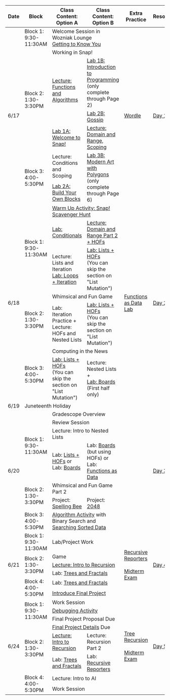 <table class="table table-bordered schedule-table">
  <thead>
    <tr>
      <th>Date</th>
      <th>Block</th>
      <th>Class Content: Option A</th>
      <th>Class Content: Option B</th>
      <th>Extra Practice</th>
      <th>Resources/Links</th>
    </tr>
  </thead>
  <tbody class="js-scheduleContent">
    <tr>
      <td rowspan = "7">6/17</td>
      <td>Block 1: 9:30-11:30AM</td>
      <td colspan = "2">Welcome Session in Wozniak Lounge <br/> <a href="https://forms.gle/U8n623wJ3tb1U6DK7">Getting to Know You</a></td>
      <td rowspan = "7"><a href="https://docs.google.com/document/d/14yTQOcw_RqoeyT5H0eQZNCjQj1QWi84-KD8yaVftsCQ/edit">Wordle</a></td>
      <td rowspan = "7"><a href="https://forms.gle/vApBKmS3hwZcfAPy9">Day 1 Reflection</a></td>
    </tr>
    <tr>
      <td rowspan = "4">Block 2: 1:30-3:30PM</td>
      <td colspan = "2">Working in Snap!</td>
    </tr>
    <tr>
      <td rowspan = "2"><a href="https://docs.google.com/presentation/d/1JNsDRrr9ccE3mXnRKIvmXeAyBGE93W4gewTUYOAivFA/edit?usp=sharing">Lecture: Functions and Algorithms</a></td>
      <td><a href="https://bjc.edc.org/bjc-r/cur/programming/1-introduction/1-building-an-app/1-creating-a-snap-account.html?topic=nyc_bjc%2F1-intro-loops.topic&course=bjc4nyc.html&novideo&noassignment">Lab 1B: Introduction to Programming</a><br/>(only complete through Page 2)
      </td>
    </tr>
    <tr>
      <td><a href="https://bjc.edc.org/bjc-r/cur/programming/1-introduction/2-gossip-and-greet/1-pair-programming.html?topic=nyc_bjc%2F1-intro-loops.topic&course=bjc4nyc.html&novideo&noassignment">Lab 2B: Gossip</a></td>
    </tr>
    <tr>
      <td><a href="https://cs10.org/bjc-r/llab/html/topic.html?1&2&3&topic=berkeley_bjc%2Fintro_pair%2F1-introduction.topic&course&novideo&noreading&noassignment">Lab 1A: Welcome to Snap!</a></td>
      <td><a href="https://docs.google.com/presentation/d/1nCbASO4tRndnURuD8jf4-3m8Ul5umsCrjhFqpV2LGQg/edit#slide=id.g273b829c944_0_407">Lecture: Domain and Range, Scoping</a>
      </td>
    </tr>
    <tr>
      <td rowspan = "2">Block 3: 4:00-5:30PM</td>
      <td>Lecture: Conditions and Scoping</td>
      <td rowspan = "2"><a href="https://bjc.edc.org/bjc-r/cur/programming/1-introduction/3-drawing/1-exploring-motion.html?topic=nyc_bjc%2F1-intro-loops.topic&course=bjc4nyc.html&novideo&noassignment">Lab 3B: Modern Art with Polygons</a><br/>(only complete through Page 6)</td>
    </tr>
    <tr>
      <td><a href="https://cs10.org/bjc-r/cur/programming/loops/repeat-n/introduction-to-repeat-n.html?1&2&2&3&topic=berkeley_bjc%2Fintro_pair%2F2-loops-variables.topic&course=cs10_fa21.html&novideo&noreading&noassignment">Lab 2A: Build Your Own Blocks</a></td>
    </tr>
    <tr>
      <td rowspan = "7">6/18</td>
      <td rowspan = "3">Block 1: 9:30-11:30AM</td>
      <td colspan = "2"><a href="https://docs.google.com/document/d/e/2PACX-1vRNEOfcpEgIyjWxmMq-2nuLP999fEM_advfFTtcAl1lRaKDX8Yc72NoO5zAZweuOaVy8LIS_R_RvrxD/pub">Warm Up Activity: Snap! Scavenger Hunt</a></td>
      <td rowspan = "7"><a href="https://cs10.org/bjc-r/llab/html/topic.html?topic=berkeley_bjc%2Fhofs%2Fhofs-practice.topic&course&novideo&noreading&noassignment">Functions as Data Lab</a></td>
      <td rowspan = "7"><a href="https://forms.gle/9eauViDzEPUUtLcJ6">Day 2 Reflection</a></td>
    </tr>
    <tr>
      <td><a href="https://cs10.org/bjc-r/llab/html/topic.html?topic=berkeley_bjc%2Fintro_pair%2F2-conditionals-testing-su21.topic&course=cs10_fa21.html&novideo&noreading&noassignment">Lab: Conditionals</a></td>
      <td><a href="https://docs.google.com/presentation/d/1DcPKgc2Oqn37eUy9epi8jAnNTcR6XnYSlABalvROFf8/edit#slide=id.g2e67ce7e55a_0_48">Lecture: Domain and Range Part 2 + HOFs</a></td>
    </tr>
    <tr>
      <td>Lecture: Lists and Iteration <br/>
      <a href="https://snap.berkeley.edu/snap/snap.html#present:Username=jedi_force&ProjectName=Lab%3a%20Lists%20%2b%20Loops&editMode&noRun">Lab: Loops + Iteration</a></td>
      <td><a href="https://cs10.org/bjc-r/topic/topic.html?topic=berkeley_bjc/lists/lists-I.topic&course=cs10_su19.html&novideo&noreading&noassignment">Lab: Lists + HOFs</a><br/>(You can skip the section on "List Mutation")</td>
    </tr>
    <tr>
      <td rowspan = "2">Block 2: 1:30-3:30PM</td>
      <td colspan = "2">Whimsical and Fun Game</td>
    </tr>
    <tr>
      <td>Lab: Iteration Practice +<br/>Lecture: HOFs and Nested Lists</td>
      <td><a href="https://cs10.org/bjc-r/topic/topic.html?topic=berkeley_bjc/lists/lists-I.topic&course=cs10_su19.html&novideo&noreading&noassignment">Lab: Lists + HOFs</a><br/>(You can skip the section on "List Mutation")</td>
    </tr>
    <tr>
      <td rowspan = "2">Block 3: 4:00-5:30PM</td>
      <td colspan = "2">Computing in the News</td>
    </tr>
    <tr> 
      <td><a href="https://cs10.org/bjc-r/topic/topic.html?topic=berkeley_bjc/lists/lists-I.topic&course=cs10_su19.html&novideo&noreading&noassignment">Lab: Lists + HOFs</a><br/>(You can skip the section on "List Mutation")</td>
      <td>Lecture: Nested Lists +<br/><a href="https://cs10.org/bjc-r/topic/topic.html?topic=berkeley_bjc/lists/tic-tac-toe.topic&course=&novideo&noreading&noassignment">Lab: Boards</a> (First half only)</td>
    </tr>
    <tr>
      <td>6/19</td>
      <td colspan = "5">Juneteenth Holiday</td>
    </tr>
    <tr>
      <td rowspan = "7">6/20</td>
      <td rowspan = "4">Block 1: 9:30-11:30AM</td>
      <td colspan = "2">Gradescope Overview</td>
      <td rowspan = "7"></td>
      <td rowspan = "7"><a href="https://docs.google.com/forms/d/e/1FAIpQLSfDmmV5JFi5PrzmFYoQDPl4ggTDaq9lWt-j0mlqRdu6jXfing/viewform">Day 3 Reflection</a></td>
    </tr>
    <tr>
      <td colspan = "2">Review Session</td>
    </tr>
    <tr>
      <td colspan = "2">Lecture: Intro to Nested Lists</td>
    </tr>
    <tr>
      <td>Lab: <a href="https://cs10.org/bjc-r/topic/topic.html?topic=berkeley_bjc/lists/lists-I.topic&course=cs10_su19.html&novideo&noreading&noassignment">Lists + HOFs</a> or Lab: <a href="https://cs10.org/bjc-r/topic/topic.html?topic=berkeley_bjc/lists/tic-tac-toe.topic&course=&novideo&noreading&noassignment">Boards</a></td>
      <td>Lab: <a href="https://cs10.org/bjc-r/topic/topic.html?topic=berkeley_bjc/lists/tic-tac-toe.topic&course=&novideo&noreading&noassignment">Boards</a> (but using HOFs) or Lab: <a href="https://cs10.org/bjc-r/llab/html/topic.html?topic=berkeley_bjc%2Fhofs%2Fhofs-practice.topic&course&novideo&noreading&noassignment">Functions as Data</a></td>
    </tr>
    <tr>
      <td rowspan = "2">Block 2: 1:30-3:30PM</td>
      <td colspan = "2">Whimsical and Fun Game Part 2</td>
    </tr>
    <tr>
      <td>Project: <a href="https://docs.google.com/document/d/180psa7QELpesRzubYGV-1REMECGmFItsMSA2R8siIZA/edit#heading=h.casab6a7p3lb">Spelling Bee</a></td>
      <td>Project: <a href="https://docs.google.com/document/d/16quGw0eUFT__z67uH7NLr-twGBnXriL4SEIkn0XBLaM/edit">2048</a></td>
    </tr>
    <tr>
      <td>Block 3: 4:00-5:30PM</td>
      <td colspan = "2"><a href="https://www.csfieldguide.org.nz/en/interactives/sorting-algorithms/">Algorithm Activity</a> with Binary Search and <a href="https://cs10.org/bjc-r/cur/programming/algorithms/algorithms-in-snap.html?topic=berkeley_bjc%2Fareas%2Falgorithms.topic&course&novideo&noreading&noassignment">Searching Sorted Data</a></td>
    </tr>
    <tr>
      <td rowspan = "6">6/21</td>
      <td>Block 1: 9:30-11:30AM</td>
      <td colspan = "2">Lab/Project Work</td>
      <td rowspan = "6"><a href="https://cs10.org/bjc-r/topic/topic.html?topic=berkeley_bjc/recur/recursive-reporters-part1.topic&course=&novideo&noreading&noassignment">Recursive Reporters</a><br/><br/><a href="https://drive.google.com/file/d/1i0zZXSi5d46Bahaee3EIPGU9ckVQjOUN/view"> Midterm Exam</a></td>
      <td rowspan = "6"><a href="https://docs.google.com/forms/d/e/1FAIpQLSd2JXJSOnpo83lk0fqApwqLbZLswBYUe4fkGEQaa_zi4anF7A/viewform">Day 4 Reflection </a></td>
    </tr>
    <tr>
      <td rowspan = "3">Block 2: 1:30-3:30PM</td>
      <td colspan = "2">Game</td>
    </tr>
    <tr>
      <td colspan = "2"><a href="https://docs.google.com/presentation/d/1j9doG5uTGYxsFeGp3PNs3ypOowmckEKe6nYhW33dc8s/edit#slide=id.p">Lecture: Intro to Recursion</a></td>
    </tr>
    <tr>
      <td colspan = "2">Lab: <a href="https://cs10.org/bjc-r/topic/topic.html?topic=berkeley_bjc/recur/recursion-trees-fractals.topic&course=&novideo&noreading&noassignment">Trees and Fractals</a></td>
    </tr>
    <tr>
      <td rowspan = "2">Block 4: 4:00-5:30PM</td>
      <td colspan = "2">Lab: <a href="https://cs10.org/bjc-r/topic/topic.html?topic=berkeley_bjc/recur/recursion-trees-fractals.topic&course=&novideo&noreading&noassignment">Trees and Fractals</a></td>
    </tr>
    <tr>
      <td colspan = "2"><a href="https://cs10.org/bjc-su24/assignment/?https://docs.google.com/document/d/e/2PACX-1vRJZKE0zt53evUr8z6- IN12UjmvsgZ_Xsd1VOOHFPj_mw1UIe_6xXyjOc9AdvHf15xkrvXWZn8xtgSN/pub">Introduce Final Project</a></td>
    </tr>
    <tr>
      <td rowspan = "8">6/24</td>
      <td rowspan = "3">Block 1: 9:30-11:30AM</td>
      <td colspan = "2">Work Session</td>
      <td rowspan = "8"><a href="https://docs.google.com/document/d/15mPLV6plJDJmFJgpsitVBMKP8PlA9E33sxH4gslFKN0/edit">Tree Recursion</a><br/><br/><a href="https://drive.google.com/file/d/1i0zZXSi5d46Bahaee3EIPGU9ckVQjOUN/view"> Midterm Exam</a></td>
      <td rowspan = "8"><a href="https://docs.google.com/forms/d/e/1FAIpQLSd2JXJSOnpo83lk0fqApwqLbZLswBYUe4fkGEQaa_zi4anF7A/viewform">Day 5 Reflection </a></td>
    </tr>
    <tr>
      <td colspan = "2"><a href="https://snap.berkeley.edu/snap/snap.html#present:Username=amycastillo&ProjectName=debugging%20activity">Debugging Activity</a></td>
    </tr>
    <tr>
      <td colspan = "2">Final Project Proposal Due</td>
    </tr>
    <tr>
      <td rowspan = "3">Block 2: 1:30-3:30PM</td>
      <td colspan = "2"><a href = "https://docs.google.com/forms/d/e/1FAIpQLSed3EzDe6WRomyIDhf5FWVs37xSXYpML1ZKy-F3KSUCM0-WlQ/viewform?usp=sharing">Final Project Details</a> Due</td>
    </tr>
    <tr>
      <td><a href="https://docs.google.com/presentation/d/1j9doG5uTGYxsFeGp3PNs3ypOowmckEKe6nYhW33dc8s/edit#slide=id.p">Lecture: Intro to Recursion</a></td>
      <td>Lecture: Recursion Part 2</td>
    </tr>
    <tr>
      <td>Lab: <a href="https://cs10.org/bjc-r/topic/topic.html?topic=berkeley_bjc/recur/recursion-trees-fractals.topic&course=&novideo&noreading&noassignment">Trees and Fractals</a></td>
      <td>Lab: <a href= "https://cs10.org/bjc-r/topic/topic.html?topic=berkeley_bjc/recur/recursive-reporters-part1.topic&course=&novideo&noreading&noassignment">Recursive Reporters</a></td>
    </tr>
    <tr>
      <td rowspan = "2">Block 4: 4:00-5:30PM</td>
      <td colspan = "2">Lecture: Intro to AI</td>
    </tr>
    <tr>
      <td colspan = "2">Work Session</td>
    </tr>
  </tbody>
</table>
